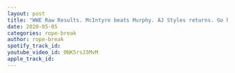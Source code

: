 ```yaml
---
layout: post
title: "WWE Raw Results. McIntyre beats Murphy. AJ Styles returns. Go home show for Money in the Bank"
date: 2020-05-05
categories: rope-break
author: rope-break
spotify_track_id: 
youtube_video_id: 0NK5rsJ3MvM
apple_track_id: 
---
```

